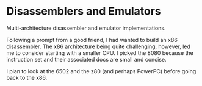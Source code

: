 # Disassemblers and Emulators

Multi-architecture disassembler and emulator implementations.

Following a prompt from a good friend, I had wanted to build an x86 disassembler. The x86 architecture being quite challenging, however, led me to consider starting with a smaller CPU. I picked the 8080 because the instruction set and their associated docs are small and concise.

I plan to look at the 6502 and the z80 (and perhaps PowerPC) before going back to the x86.
